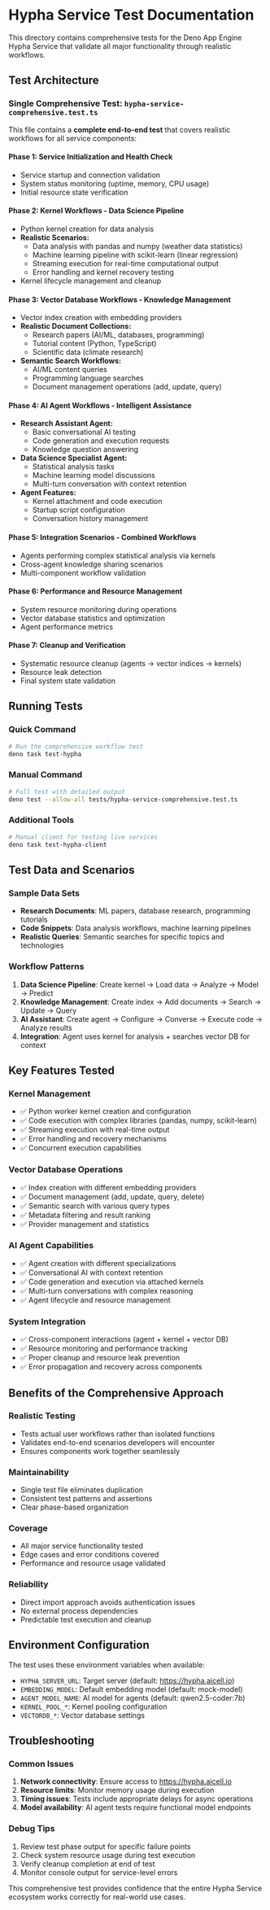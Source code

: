 # Hypha Service Test Documentation

This directory contains comprehensive tests for the Deno App Engine Hypha Service that validate all major functionality through realistic workflows.

## Test Architecture

### Single Comprehensive Test: `hypha-service-comprehensive.test.ts`

This file contains a **complete end-to-end test** that covers realistic workflows for all service components:

#### **Phase 1: Service Initialization and Health Check**
- Service startup and connection validation
- System status monitoring (uptime, memory, CPU usage)
- Initial resource state verification

#### **Phase 2: Kernel Workflows - Data Science Pipeline**
- Python kernel creation for data analysis
- **Realistic Scenarios:**
  - Data analysis with pandas and numpy (weather data statistics)
  - Machine learning pipeline with scikit-learn (linear regression)
  - Streaming execution for real-time computational output
  - Error handling and kernel recovery testing
- Kernel lifecycle management and cleanup

#### **Phase 3: Vector Database Workflows - Knowledge Management**
- Vector index creation with embedding providers
- **Realistic Document Collections:**
  - Research papers (AI/ML, databases, programming)
  - Tutorial content (Python, TypeScript)
  - Scientific data (climate research)
- **Semantic Search Workflows:**
  - AI/ML content queries
  - Programming language searches
  - Document management operations (add, update, query)

#### **Phase 4: AI Agent Workflows - Intelligent Assistance**
- **Research Assistant Agent:**
  - Basic conversational AI testing
  - Code generation and execution requests
  - Knowledge question answering
- **Data Science Specialist Agent:**
  - Statistical analysis tasks
  - Machine learning model discussions
  - Multi-turn conversation with context retention
- **Agent Features:**
  - Kernel attachment and code execution
  - Startup script configuration
  - Conversation history management

#### **Phase 5: Integration Scenarios - Combined Workflows**
- Agents performing complex statistical analysis via kernels
- Cross-agent knowledge sharing scenarios
- Multi-component workflow validation

#### **Phase 6: Performance and Resource Management**
- System resource monitoring during operations
- Vector database statistics and optimization
- Agent performance metrics

#### **Phase 7: Cleanup and Verification**
- Systematic resource cleanup (agents → vector indices → kernels)
- Resource leak detection
- Final system state validation

## Running Tests

### Quick Command
```bash
# Run the comprehensive workflow test
deno task test-hypha
```

### Manual Command
```bash
# Full test with detailed output
deno test --allow-all tests/hypha-service-comprehensive.test.ts
```

### Additional Tools
```bash
# Manual client for testing live services
deno task test-hypha-client
```

## Test Data and Scenarios

### Sample Data Sets
- **Research Documents**: ML papers, database research, programming tutorials
- **Code Snippets**: Data analysis workflows, machine learning pipelines
- **Realistic Queries**: Semantic searches for specific topics and technologies

### Workflow Patterns
1. **Data Science Pipeline**: Create kernel → Load data → Analyze → Model → Predict
2. **Knowledge Management**: Create index → Add documents → Search → Update → Query
3. **AI Assistant**: Create agent → Configure → Converse → Execute code → Analyze results
4. **Integration**: Agent uses kernel for analysis + searches vector DB for context

## Key Features Tested

### Kernel Management
- ✅ Python worker kernel creation and configuration
- ✅ Code execution with complex libraries (pandas, numpy, scikit-learn)
- ✅ Streaming execution with real-time output
- ✅ Error handling and recovery mechanisms
- ✅ Concurrent execution capabilities

### Vector Database Operations  
- ✅ Index creation with different embedding providers
- ✅ Document management (add, update, query, delete)
- ✅ Semantic search with various query types
- ✅ Metadata filtering and result ranking
- ✅ Provider management and statistics

### AI Agent Capabilities
- ✅ Agent creation with different specializations
- ✅ Conversational AI with context retention
- ✅ Code generation and execution via attached kernels
- ✅ Multi-turn conversations with complex reasoning
- ✅ Agent lifecycle and resource management

### System Integration
- ✅ Cross-component interactions (agent + kernel + vector DB)
- ✅ Resource monitoring and performance tracking
- ✅ Proper cleanup and resource leak prevention
- ✅ Error propagation and recovery across components

## Benefits of the Comprehensive Approach

### Realistic Testing
- Tests actual user workflows rather than isolated functions
- Validates end-to-end scenarios developers will encounter
- Ensures components work together seamlessly

### Maintainability  
- Single test file eliminates duplication
- Consistent test patterns and assertions
- Clear phase-based organization

### Coverage
- All major service functionality tested
- Edge cases and error conditions covered
- Performance and resource usage validated

### Reliability
- Direct import approach avoids authentication issues
- No external process dependencies
- Predictable test execution and cleanup

## Environment Configuration

The test uses these environment variables when available:
- `HYPHA_SERVER_URL`: Target server (default: https://hypha.aicell.io)
- `EMBEDDING_MODEL`: Default embedding model (default: mock-model) 
- `AGENT_MODEL_NAME`: AI model for agents (default: qwen2.5-coder:7b)
- `KERNEL_POOL_*`: Kernel pooling configuration
- `VECTORDB_*`: Vector database settings

## Troubleshooting

### Common Issues
1. **Network connectivity**: Ensure access to https://hypha.aicell.io
2. **Resource limits**: Monitor memory usage during execution
3. **Timing issues**: Tests include appropriate delays for async operations
4. **Model availability**: AI agent tests require functional model endpoints

### Debug Tips
1. Review test phase output for specific failure points
2. Check system resource usage during test execution
3. Verify cleanup completion at end of test
4. Monitor console output for service-level errors

This comprehensive test provides confidence that the entire Hypha Service ecosystem works correctly for real-world use cases. 
